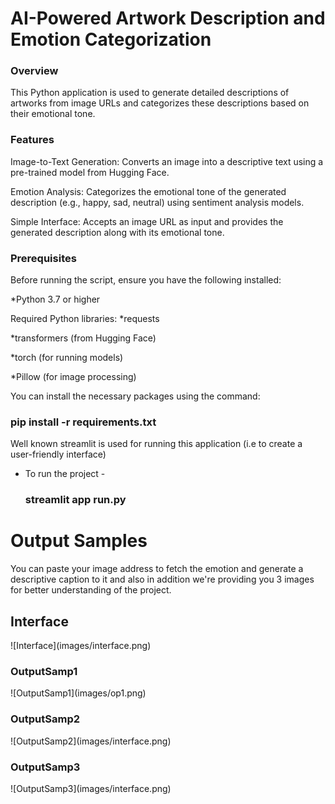 <h1>AI-Powered Artwork Description and Emotion Categorization</h1>
<h3>Overview</h3>
This Python application is used to generate detailed descriptions of artworks from image URLs and categorizes these descriptions based on their emotional tone. 
<h3>Features</h3>
<p>Image-to-Text Generation: Converts an image into a descriptive text using a pre-trained model from Hugging Face.</p>
<p>Emotion Analysis: Categorizes the emotional tone of the generated description (e.g., happy, sad, neutral) using sentiment analysis models.</p>
<p>Simple Interface: Accepts an image URL as input and provides the generated description along with its emotional tone.</p>
<h3>Prerequisites</h3>

Before running the script, ensure you have the following installed:

*Python 3.7 or higher

Required Python libraries:
*requests


*transformers (from Hugging Face)

*torch (for running models)

*Pillow (for image processing)


You can install the necessary packages using the command: <h3>pip install -r requirements.txt</h3>

Well known streamlit is used for running this application (i.e to create a user-friendly interface)

* To run the project - <h3>streamlit app run.py</h3>

<h1> Output Samples </h1>
You can paste your image address to fetch the emotion and generate a descriptive caption to it and also in addition we're providing you 3 images for better
understanding of the project.
<h2>Interface</h2>
![Interface](images/interface.png)



<h3>OutputSamp1</h3>
![OutputSamp1](images/op1.png)



<h3>OutputSamp2</h3>
![OutputSamp2](images/interface.png)

<h3>OutputSamp3</h3>
![OutputSamp3](images/interface.png)
